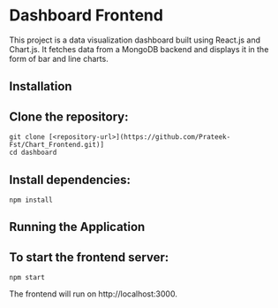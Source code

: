 # Dashboard Frontend

This project is a data visualization dashboard built using React.js and Chart.js. It fetches data from a MongoDB backend and displays it in the form of bar and line charts.

## Installation

## Clone the repository:
```
git clone [<repository-url>](https://github.com/Prateek-Fst/Chart_Frontend.git)]
cd dashboard
```
## Install dependencies:

```
npm install
```
## Running the Application

## To start the frontend server:
```
npm start
```
The frontend will run on http://localhost:3000.
